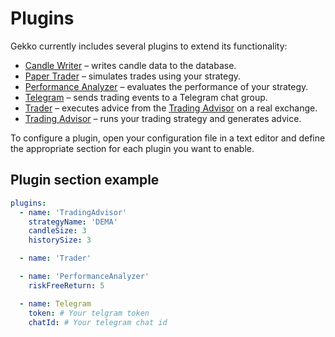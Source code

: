 # Plugins

Gekko currently includes several plugins to extend its functionality:

- [Candle Writer](./candle-writer.md) – writes candle data to the database.
- [Paper Trader](./paper-trader.md) – simulates trades using your strategy.
- [Performance Analyzer](./performance-analyzer.md) – evaluates the performance of your strategy.
- [Telegram](./trader.md) – sends trading events to a Telegram chat group.
- [Trader](./trader.md) – executes advice from the [Trading Advisor](./trading-advisor.md) on a real exchange.
- [Trading Advisor](./trading-advisor.md) – runs your trading strategy and generates advice.

To configure a plugin, open your configuration file in a text editor and define the appropriate section for each plugin you want to enable.

## Plugin section example

```yaml
plugins:
  - name: 'TradingAdvisor'
    strategyName: 'DEMA'
    candleSize: 3
    historySize: 3

  - name: 'Trader'

  - name: 'PerformanceAnalyzer'
    riskFreeReturn: 5

  - name: Telegram
    token: # Your telgram token
    chatId: # Your telegram chat id
```
